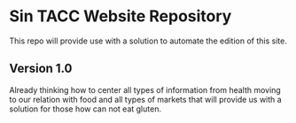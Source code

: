 # Sin TACC Website Repository

This repo will provide use with a solution to automate the edition of this site.

## Version 1.0

Already thinking how to center all types of information from health moving to our relation with food and all types of markets that will provide us with a solution for those how can not eat gluten.
